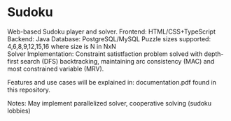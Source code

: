 # Sudoku
Web-based Sudoku player and solver. 
Frontend: HTML/CSS+TypeScript
Backend: Java
Database: PostgreSQL/MySQL
Puzzle sizes supported: 4,6,8,9,12,15,16 where size is N in NxN  
Solver Implementation: Constraint satistfaction problem solved with depth-first search (DFS) backtracking, maintaining arc consistency (MAC) and most constrained variable (MRV). 

Features and use cases will be explained in: documentation.pdf found in this repository. 

Notes: May implement parallelized solver, cooperative solving (sudoku lobbies)
